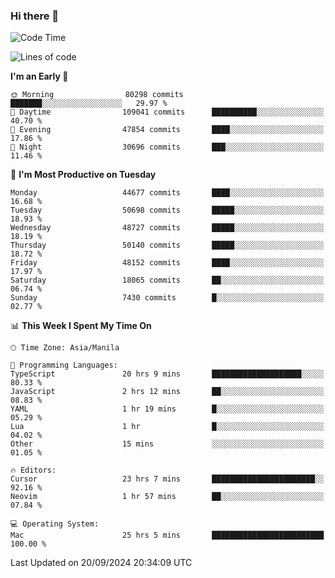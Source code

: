 ### Hi there 👋

<!--START_SECTION:waka-->
![Code Time](http://img.shields.io/badge/Code%20Time-5%2C571%20hrs%2055%20mins-blue)

![Lines of code](https://img.shields.io/badge/From%20Hello%20World%20I%27ve%20Written-119.4%20million%20lines%20of%20code-blue)

**I'm an Early 🐤** 

```text
🌞 Morning                80298 commits       ███████░░░░░░░░░░░░░░░░░░   29.97 % 
🌆 Daytime                109041 commits      ██████████░░░░░░░░░░░░░░░   40.70 % 
🌃 Evening                47854 commits       ████░░░░░░░░░░░░░░░░░░░░░   17.86 % 
🌙 Night                  30696 commits       ███░░░░░░░░░░░░░░░░░░░░░░   11.46 % 
```
📅 **I'm Most Productive on Tuesday** 

```text
Monday                   44677 commits       ████░░░░░░░░░░░░░░░░░░░░░   16.68 % 
Tuesday                  50698 commits       █████░░░░░░░░░░░░░░░░░░░░   18.93 % 
Wednesday                48727 commits       █████░░░░░░░░░░░░░░░░░░░░   18.19 % 
Thursday                 50140 commits       █████░░░░░░░░░░░░░░░░░░░░   18.72 % 
Friday                   48152 commits       ████░░░░░░░░░░░░░░░░░░░░░   17.97 % 
Saturday                 18065 commits       ██░░░░░░░░░░░░░░░░░░░░░░░   06.74 % 
Sunday                   7430 commits        █░░░░░░░░░░░░░░░░░░░░░░░░   02.77 % 
```


📊 **This Week I Spent My Time On** 

```text
🕑︎ Time Zone: Asia/Manila

💬 Programming Languages: 
TypeScript               20 hrs 9 mins       ████████████████████░░░░░   80.33 % 
JavaScript               2 hrs 12 mins       ██░░░░░░░░░░░░░░░░░░░░░░░   08.83 % 
YAML                     1 hr 19 mins        █░░░░░░░░░░░░░░░░░░░░░░░░   05.29 % 
Lua                      1 hr                █░░░░░░░░░░░░░░░░░░░░░░░░   04.02 % 
Other                    15 mins             ░░░░░░░░░░░░░░░░░░░░░░░░░   01.05 % 

🔥 Editors: 
Cursor                   23 hrs 7 mins       ███████████████████████░░   92.16 % 
Neovim                   1 hr 57 mins        ██░░░░░░░░░░░░░░░░░░░░░░░   07.84 % 

💻 Operating System: 
Mac                      25 hrs 5 mins       █████████████████████████   100.00 % 
```


 Last Updated on 20/09/2024 20:34:09 UTC
<!--END_SECTION:waka-->


<!--
**rad182/rad182** is a ✨ _special_ ✨ repository because its `README.md` (this file) appears on your GitHub profile.

Here are some ideas to get you started:

- 🔭 I’m currently working on ...
- 🌱 I’m currently learning ...
- 👯 I’m looking to collaborate on ...
- 🤔 I’m looking for help with ...
- 💬 Ask me about ...
- 📫 How to reach me: ...
- 😄 Pronouns: ...
- ⚡ Fun fact: ...
-->
